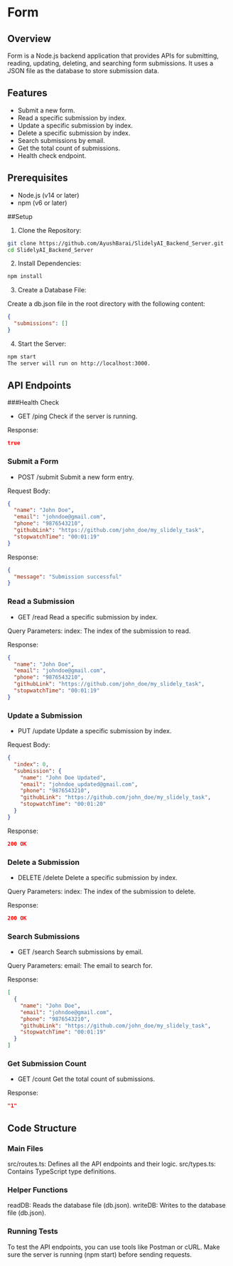 # Form

## Overview
Form is a Node.js backend application that provides APIs for submitting, reading, updating, deleting, and searching form submissions. It uses a JSON file as the database to store submission data.

## Features
- Submit a new form.
- Read a specific submission by index.
- Update a specific submission by index.
- Delete a specific submission by index.
- Search submissions by email.
- Get the total count of submissions.
- Health check endpoint.

## Prerequisites
- Node.js (v14 or later)
- npm (v6 or later)

##Setup

1. Clone the Repository:
```bash
git clone https://github.com/AyushBarai/SlidelyAI_Backend_Server.git
cd SlidelyAI_Backend_Server
```

2. Install Dependencies:
```bash
npm install
```

3. Create a Database File:

Create a db.json file in the root directory with the following content:
```json
{
  "submissions": []
}
```

4. Start the Server:
```bash
npm start
The server will run on http://localhost:3000.
```

## API Endpoints

###Health Check

- GET /ping
Check if the server is running.

Response:
```json
true
```

### Submit a Form
 
- POST /submit
Submit a new form entry.

Request Body:
```json
{
  "name": "John Doe",
  "email": "johndoe@gmail.com",
  "phone": "9876543210",
  "githubLink": "https://github.com/john_doe/my_slidely_task",
  "stopwatchTime": "00:01:19"
}
```
Response:
```json
{
  "message": "Submission successful"
}
```

### Read a Submission
  
- GET /read
Read a specific submission by index.

Query Parameters:
index: The index of the submission to read.

Response:
```json
{
  "name": "John Doe",
  "email": "johndoe@gmail.com",
  "phone": "9876543210",
  "githubLink": "https://github.com/john_doe/my_slidely_task",
  "stopwatchTime": "00:01:19"
}
```

### Update a Submission
  
- PUT /update
Update a specific submission by index.

Request Body:
```json
{
  "index": 0,
  "submission": {
    "name": "John Doe Updated",
    "email": "johndoe_updated@gmail.com",
    "phone": "9876543210",
    "githubLink": "https://github.com/john_doe/my_slidely_task",
    "stopwatchTime": "00:01:20"
  }
}
```
Response:

```json
200 OK
```

### Delete a Submission
  
- DELETE /delete
Delete a specific submission by index.

Query Parameters:
index: The index of the submission to delete.

Response:
```json
200 OK
```

### Search Submissions
  
- GET /search
Search submissions by email.

Query Parameters:
email: The email to search for.

Response:
```json
[
  {
    "name": "John Doe",
    "email": "johndoe@gmail.com",
    "phone": "9876543210",
    "githubLink": "https://github.com/john_doe/my_slidely_task",
    "stopwatchTime": "00:01:19"
  }
]
```

### Get Submission Count

- GET /count
Get the total count of submissions.

Response:
```json
"1"
```

## Code Structure

### Main Files
src/routes.ts: Defines all the API endpoints and their logic.
src/types.ts: Contains TypeScript type definitions.

### Helper Functions
readDB: Reads the database file (db.json).
writeDB: Writes to the database file (db.json).

### Running Tests
To test the API endpoints, you can use tools like Postman or cURL. Make sure the server is running (npm start) before sending requests.
